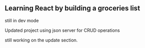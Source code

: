 ## Learning React by building a groceries list

still in dev mode

Updated project using json server for CRUD operations

still working on the update section.

